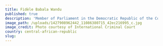 ```yaml
---
title: Fidèle Babala Wandu
published: true
description: 'Member of Parliament in the Democratic Republic of the Congo, Deputy Secretary General of the Mouvement de libération du Congo (Movement for the Liberation of Congo) (MLC)'
image_path: /uploads/1427908962442_11086380715_42ec216995_c.jpg
image_credit: Photo courtesy of International Criminal Court
country: central-african-republic
slug:
---
```



